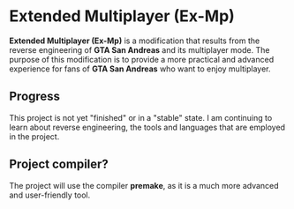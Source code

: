 # Extended Multiplayer (Ex-Mp)
**Extended Multiplayer (Ex-Mp)** is a modification that results from the reverse engineering of **GTA San Andreas** and its multiplayer mode. The purpose of this modification is to provide a more practical and advanced experience for fans of **GTA San Andreas** who want to enjoy multiplayer.
## Progress
This project is not yet "finished" or in a "stable" state. I am continuing to learn about reverse engineering, the tools and languages that are employed in the project.
## Project compiler?
The project will use the compiler **premake**, as it is a much more advanced and user-friendly tool.